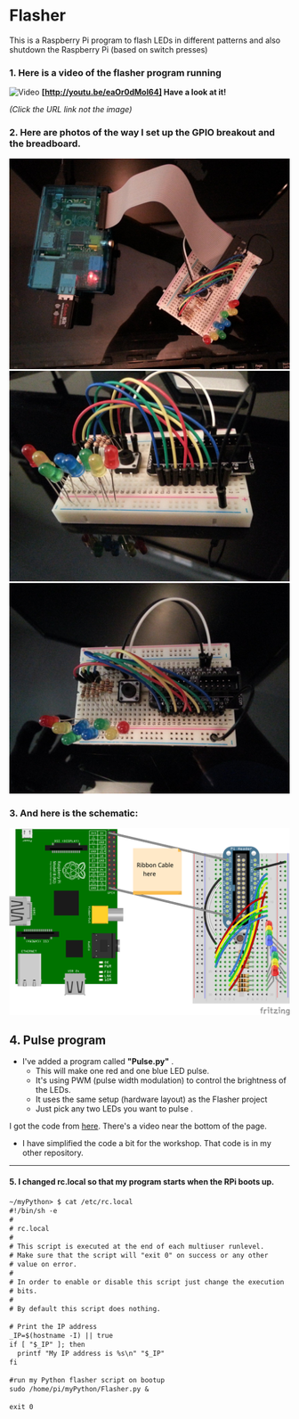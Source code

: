 Flasher
=======

This is a Raspberry Pi program to flash LEDs in different patterns and also shutdown the Raspberry Pi (based on switch presses)

### 1. Here is a video of the flasher program running 
![Video](https://i1.ytimg.com/vi/eaOr0dMoI64/mqdefault.jpg) **[http://youtu.be/eaOr0dMoI64]   Have a look at it!**

*(Click the URL link not the image)*


### 2. Here are photos of the way I set up the GPIO breakout and the breadboard.


![Photo 1](https://raw.githubusercontent.com/salamander2/RaspberryPi/master/programs/Flasher/flasher1.jpg)
![Photo 2](https://raw.githubusercontent.com/salamander2/RaspberryPi/master/programs/Flasher/flasher2.jpg)
![Photo 3](https://raw.githubusercontent.com/salamander2/RaspberryPi/master/programs/Flasher/flasher3.jpg)

### 3. And here is the schematic:
![fritzing](https://raw.githubusercontent.com/salamander2/RaspberryPi/master/programs/Flasher/Flasher_bb.png)

## 4.  Pulse program

* I've added a program called **"Pulse.py"** .  
  * This will make one red and one blue LED pulse. 
  * It's using PWM (pulse width modulation) to control the brightness of the LEDs.  
  * It uses the same setup (hardware layout) as the Flasher project
  * Just pick any two LEDs you want to pulse .
 
I got the code from [here](http://raspi.tv/2013/how-to-use-soft-pwm-in-rpi-gpio-pt-2-led-dimming-and-motor-speed-control). There's a video near the bottom of the page.

* I have simplified the code a bit for the workshop. That code is in my other repository.

------


#### 5. I changed rc.local so that my program starts when the RPi boots up.

```
~/myPython> $ cat /etc/rc.local
#!/bin/sh -e
#
# rc.local
#
# This script is executed at the end of each multiuser runlevel.
# Make sure that the script will "exit 0" on success or any other
# value on error.
#
# In order to enable or disable this script just change the execution
# bits.
#
# By default this script does nothing.

# Print the IP address
_IP=$(hostname -I) || true
if [ "$_IP" ]; then
  printf "My IP address is %s\n" "$_IP"
fi

#run my Python flasher script on bootup
sudo /home/pi/myPython/Flasher.py &

exit 0
```
